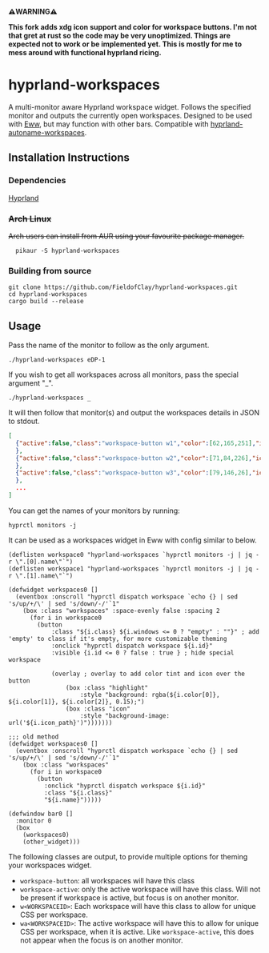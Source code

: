 **⚠️WARNING⚠️**

**This fork adds xdg icon support and color for workspace buttons. I'm not that gret at rust so the code may be very unoptimized. Things are expected not to work or be implemented yet. This is mostly for me to mess around with functional hyprland ricing.**

# hyprland-workspaces
A multi-monitor aware Hyprland workspace widget. Follows the specified monitor and outputs the currently open workspaces. Designed to be used with [Eww](https://github.com/elkowar/eww), but may function with other bars. Compatible with [hyprland-autoname-workspaces](https://github.com/cyrinux/hyprland-autoname-workspaces).

## Installation Instructions
### Dependencies
[Hyprland](https://github.com/hyprwm/Hyprland)
### ~~Arch Linux~~
~~Arch users can install from AUR using your favourite package manager.~~
```
  pikaur -S hyprland-workspaces
```
### Building from source
```
git clone https://github.com/FieldofClay/hyprland-workspaces.git
cd hyprland-workspaces
cargo build --release
```

## Usage
Pass the name of the monitor to follow as the only argument. 
```
./hyprland-workspaces eDP-1
```
If you wish to get all workspaces across all monitors, pass the special argument "_".
```
./hyprland-workspaces _
```
It will then follow that monitor(s) and output the workspaces details in JSON to stdout.
```json
[
  {"active":false,"class":"workspace-button w1","color":[62,165,251],"icon_path":"/etc/profiles/per-user/ben/share/icons/kora/apps/scalable/code.svg","id":1,"name":"1","windows":2
  },
  {"active":false,"class":"workspace-button w2","color":[71,84,226],"icon_path":"/etc/profiles/per-user/ben/share/icons/kora/apps/scalable/webcord.svg","id":2,"name":"2","windows":1
  },
  {"active":false,"class":"workspace-button w3","color":[79,146,26],"icon_path":"/etc/profiles/per-user/ben/share/icons/kora/apps/scalable/spotify.svg","id":3,"name":"3","windows":1
  },
  ...
]

```
You can get the names of your monitors by running:
```
hyprctl monitors -j
```

It can be used as a workspaces widget in Eww with config similar to below.
```yuck
(deflisten workspace0 "hyprland-workspaces `hyprctl monitors -j | jq -r \".[0].name\"`")
(deflisten workspace1 "hyprland-workspaces `hyprctl monitors -j | jq -r \".[1].name\"`")

(defwidget workspaces0 []
  (eventbox :onscroll "hyprctl dispatch workspace `echo {} | sed 's/up/+/\' | sed 's/down/-/'`1"
    (box :class "workspaces" :space-evenly false :spacing 2
      (for i in workspace0
        (button
            :class "${i.class} ${i.windows <= 0 ? "empty" : ""}" ; add 'empty' to class if it's empty, for more customizable theming
            :onclick "hyprctl dispatch workspace ${i.id}"
            :visible {i.id <= 0 ? false : true } ; hide special workspace

            (overlay ; overlay to add color tint and icon over the button
                (box :class "highlight"
                    :style "background: rgba(${i.color[0]}, ${i.color[1]}, ${i.color[2]}, 0.15);")
                (box :class "icon"
                    :style "background-image: url('${i.icon_path}')")))))))

;;; old method
(defwidget workspaces0 []
  (eventbox :onscroll "hyprctl dispatch workspace `echo {} | sed 's/up/+/\' | sed 's/down/-/'`1"
    (box :class "workspaces"
      (for i in workspace0
        (button
          :onclick "hyprctl dispatch workspace ${i.id}"
          :class "${i.class}"
          "${i.name}")))))

(defwindow bar0 []
  :monitor 0
  (box 
    (workspaces0)
    (other_widget)))
```

The following classes are output, to provide multiple options for theming your workspaces widget.
* `workspace-button`: all workspaces will have this class
* `workspace-active`: only the active workspace will have this class. Will not be present if workspace is active, but focus is on another monitor.
* `w<WORKSPACEID>`: Each workspace will have this class to allow for unique CSS per workspace.
* `wa<WORKSPACEID>`: The active workspace will have this to allow for unique CSS per workspace, when it is active. Like `workspace-active`, this does not appear when the focus is on another monitor.
